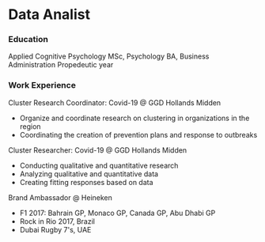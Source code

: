 # Data Analist

### Education
Applied Cognitive Psychology MSc,
Psychology BA,
Business Administration Propedeutic year

### Work Experience
Cluster Research Coordinator: Covid-19 @ GGD Hollands Midden
- Organize and coordinate research on clustering in organizations in the region
- Coordinating the creation of prevention plans and response to outbreaks

Cluster Researcher: Covid-19 @ GGD Hollands Midden
- Conducting qualitative and quantitative research
- Analyzing qualitative and quantitative data
- Creating fitting responses based on data

Brand Ambassador @ Heineken
- F1 2017: Bahrain GP, Monaco GP, Canada GP, Abu Dhabi GP
- Rock in Rio 2017, Brazil
- Dubai Rugby 7's, UAE


